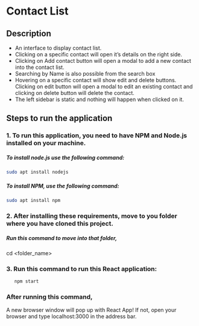 # Contact List
## Description
* An interface to display contact list.
* Clicking on a specific contact will open it’s details on the right side.
* Clicking on Add contact button will open a modal to add a new contact into the contact list.
* Searching by Name is also possible from the search box
* Hovering on a specific contact will show edit and delete buttons. Clicking on edit button will open a modal to edit an existing contact and clicking on delete button will delete the contact.
* The left sidebar is static and nothing will happen when clicked on it.


## Steps to run the application

### 1. To run this application, you need to have NPM and Node.js installed on your machine.
   ##### To install node.js use the following command:
   ```bash
   sudo apt install nodejs
   ```
   ##### To install NPM, use the following command:
   ```bash
   sudo apt install npm
   ```
   
   
### 2. After installing these requirements, move to you folder where you have cloned this project.
   ##### Run this command to move into that folder,
   cd <folder_name>
   
   
### 3. Run this command to run this React application:
```bash
   npm start
   ```
  
  
### After running this command,
A new browser window will pop up with React App! If not, open your browser and type localhost:3000 in the address bar.
